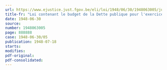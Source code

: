 ```yaml
---
url: https://www.ejustice.just.fgov.be/eli/loi/1948/06/30/1948063005/justel
title-fr: "Loi contenant le budget de la Dette publique pour l'exercice 1948"
date: 1948-06-30
source:
number: 1948063005
page: 888888
case: 1948-06-30/05
publication: 1948-07-18
starts:
modifies:
pdf-original:
pdf-consolidated:
---
```



